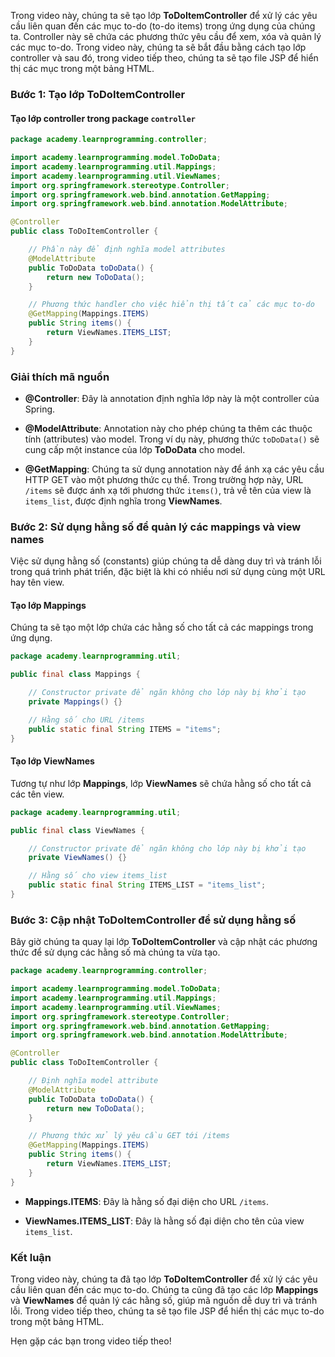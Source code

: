 Trong video này, chúng ta sẽ tạo lớp **ToDoItemController** để xử lý các yêu cầu liên quan đến các mục to-do (to-do items) trong ứng dụng của chúng ta. Controller này sẽ chứa các phương thức yêu cầu để xem, xóa và quản lý các mục to-do. Trong video này, chúng ta sẽ bắt đầu bằng cách tạo lớp controller và sau đó, trong video tiếp theo, chúng ta sẽ tạo file JSP để hiển thị các mục trong một bảng HTML.

### Bước 1: Tạo lớp **ToDoItemController**

#### Tạo lớp controller trong package `controller`

```java
package academy.learnprogramming.controller;

import academy.learnprogramming.model.ToDoData;
import academy.learnprogramming.util.Mappings;
import academy.learnprogramming.util.ViewNames;
import org.springframework.stereotype.Controller;
import org.springframework.web.bind.annotation.GetMapping;
import org.springframework.web.bind.annotation.ModelAttribute;

@Controller
public class ToDoItemController {

    // Phần này để định nghĩa model attributes
    @ModelAttribute
    public ToDoData toDoData() {
        return new ToDoData();
    }

    // Phương thức handler cho việc hiển thị tất cả các mục to-do
    @GetMapping(Mappings.ITEMS)
    public String items() {
        return ViewNames.ITEMS_LIST;
    }
}
```

### Giải thích mã nguồn

- **@Controller**: Đây là annotation định nghĩa lớp này là một controller của Spring.
  
- **@ModelAttribute**: Annotation này cho phép chúng ta thêm các thuộc tính (attributes) vào model. Trong ví dụ này, phương thức `toDoData()` sẽ cung cấp một instance của lớp **ToDoData** cho model.

- **@GetMapping**: Chúng ta sử dụng annotation này để ánh xạ các yêu cầu HTTP GET vào một phương thức cụ thể. Trong trường hợp này, URL `/items` sẽ được ánh xạ tới phương thức `items()`, trả về tên của view là `items_list`, được định nghĩa trong **ViewNames**.

### Bước 2: Sử dụng hằng số để quản lý các mappings và view names

Việc sử dụng hằng số (constants) giúp chúng ta dễ dàng duy trì và tránh lỗi trong quá trình phát triển, đặc biệt là khi có nhiều nơi sử dụng cùng một URL hay tên view.

#### Tạo lớp **Mappings**

Chúng ta sẽ tạo một lớp chứa các hằng số cho tất cả các mappings trong ứng dụng.

```java
package academy.learnprogramming.util;

public final class Mappings {

    // Constructor private để ngăn không cho lớp này bị khởi tạo
    private Mappings() {}

    // Hằng số cho URL /items
    public static final String ITEMS = "items";
}
```

#### Tạo lớp **ViewNames**

Tương tự như lớp **Mappings**, lớp **ViewNames** sẽ chứa hằng số cho tất cả các tên view.

```java
package academy.learnprogramming.util;

public final class ViewNames {

    // Constructor private để ngăn không cho lớp này bị khởi tạo
    private ViewNames() {}

    // Hằng số cho view items_list
    public static final String ITEMS_LIST = "items_list";
}
```

### Bước 3: Cập nhật **ToDoItemController** để sử dụng hằng số

Bây giờ chúng ta quay lại lớp **ToDoItemController** và cập nhật các phương thức để sử dụng các hằng số mà chúng ta vừa tạo.

```java
package academy.learnprogramming.controller;

import academy.learnprogramming.model.ToDoData;
import academy.learnprogramming.util.Mappings;
import academy.learnprogramming.util.ViewNames;
import org.springframework.stereotype.Controller;
import org.springframework.web.bind.annotation.GetMapping;
import org.springframework.web.bind.annotation.ModelAttribute;

@Controller
public class ToDoItemController {

    // Định nghĩa model attribute
    @ModelAttribute
    public ToDoData toDoData() {
        return new ToDoData();
    }

    // Phương thức xử lý yêu cầu GET tới /items
    @GetMapping(Mappings.ITEMS)
    public String items() {
        return ViewNames.ITEMS_LIST;
    }
}
```

- **Mappings.ITEMS**: Đây là hằng số đại diện cho URL `/items`.
  
- **ViewNames.ITEMS_LIST**: Đây là hằng số đại diện cho tên của view `items_list`.

### Kết luận

Trong video này, chúng ta đã tạo lớp **ToDoItemController** để xử lý các yêu cầu liên quan đến các mục to-do. Chúng ta cũng đã tạo các lớp **Mappings** và **ViewNames** để quản lý các hằng số, giúp mã nguồn dễ duy trì và tránh lỗi. Trong video tiếp theo, chúng ta sẽ tạo file JSP để hiển thị các mục to-do trong một bảng HTML.

Hẹn gặp các bạn trong video tiếp theo!
